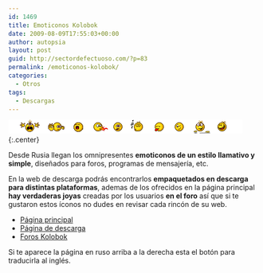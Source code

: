 ```yaml
---
id: 1469
title: Emoticonos Kolobok
date: 2009-08-09T17:55:03+00:00
author: autopsia
layout: post
guid: http://sectordefectuoso.com/?p=83
permalink: /emoticonos-kolobok/
categories:
  - Otros
tags:
  - Descargas
---
```

![Emoticonos Kolobok](/images/2009/08/kolobok.gif){:.center}

Desde Rusia llegan los omnipresentes **emoticonos de un estilo llamativo y simple**, diseñados para foros, programas de mensajería, etc.

En la web de descarga podrás encontrarlos **empaquetados en descarga para distintas plataformas**, ademas de los ofrecidos en la página principal **hay verdaderas joyas** creadas por los usuarios **en el foro** así que si te gustaron estos íconos no dudes en revisar cada rincón de su web.

  * [Página principal](http://www.kolobok.us/)
  * [Página de descarga](http://www.kolobok.us/download.php)
  * [Foros Kolobok](http://www.forums.kolobok.us/)

Si te aparece la página en ruso arriba a la derecha esta el botón para traducirla al inglés.
